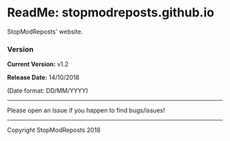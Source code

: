 # ReadMe: stopmodreposts.github.io
StopModReposts' website.



### Version
**Current Version:**   v1.2

**Release Date:**      14/10/2018

(Date format: DD/MM/YYYY)

---

Please open an Issue if you happen to find bugs/issues!

---

Copyright StopModReposts 2018
